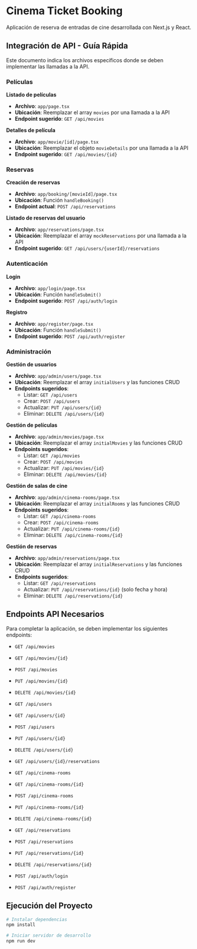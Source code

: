 # Cinema Ticket Booking

Aplicación de reserva de entradas de cine desarrollada con Next.js y React.

## Integración de API - Guía Rápida

Este documento indica los archivos específicos donde se deben implementar las
llamadas a la API.

### Películas

**Listado de películas**

- **Archivo**: `app/page.tsx`
- **Ubicación**: Reemplazar el array `movies` por una llamada a la API
- **Endpoint sugerido**: `GET /api/movies`

**Detalles de película**

- **Archivo**: `app/movie/[id]/page.tsx`
- **Ubicación**: Reemplazar el objeto `movieDetails` por una llamada a la API
- **Endpoint sugerido**: `GET /api/movies/{id}`

### Reservas

**Creación de reservas**

- **Archivo**: `app/booking/[movieId]/page.tsx`
- **Ubicación**: Función `handleBooking()`
- **Endpoint actual**: `POST /api/reservations`

**Listado de reservas del usuario**

- **Archivo**: `app/reservations/page.tsx`
- **Ubicación**: Reemplazar el array `mockReservations` por una llamada a la API
- **Endpoint sugerido**: `GET /api/users/{userId}/reservations`

### Autenticación

**Login**

- **Archivo**: `app/login/page.tsx`
- **Ubicación**: Función `handleSubmit()`
- **Endpoint sugerido**: `POST /api/auth/login`

**Registro**

- **Archivo**: `app/register/page.tsx`
- **Ubicación**: Función `handleSubmit()`
- **Endpoint sugerido**: `POST /api/auth/register`

### Administración

**Gestión de usuarios**

- **Archivo**: `app/admin/users/page.tsx`
- **Ubicación**: Reemplazar el array `initialUsers` y las funciones CRUD
- **Endpoints sugeridos**:
  - Listar: `GET /api/users`
  - Crear: `POST /api/users`
  - Actualizar: `PUT /api/users/{id}`
  - Eliminar: `DELETE /api/users/{id}`

**Gestión de películas**

- **Archivo**: `app/admin/movies/page.tsx`
- **Ubicación**: Reemplazar el array `initialMovies` y las funciones CRUD
- **Endpoints sugeridos**:
  - Listar: `GET /api/movies`
  - Crear: `POST /api/movies`
  - Actualizar: `PUT /api/movies/{id}`
  - Eliminar: `DELETE /api/movies/{id}`

**Gestión de salas de cine**

- **Archivo**: `app/admin/cinema-rooms/page.tsx`
- **Ubicación**: Reemplazar el array `initialRooms` y las funciones CRUD
- **Endpoints sugeridos**:
  - Listar: `GET /api/cinema-rooms`
  - Crear: `POST /api/cinema-rooms`
  - Actualizar: `PUT /api/cinema-rooms/{id}`
  - Eliminar: `DELETE /api/cinema-rooms/{id}`

**Gestión de reservas**

- **Archivo**: `app/admin/reservations/page.tsx`
- **Ubicación**: Reemplazar el array `initialReservations` y las funciones CRUD
- **Endpoints sugeridos**:
  - Listar: `GET /api/reservations`
  - Actualizar: `PUT /api/reservations/{id}` (solo fecha y hora)
  - Eliminar: `DELETE /api/reservations/{id}`

## Endpoints API Necesarios

Para completar la aplicación, se deben implementar los siguientes endpoints:

- `GET /api/movies`
- `GET /api/movies/{id}`
- `POST /api/movies`
- `PUT /api/movies/{id}`
- `DELETE /api/movies/{id}`

- `GET /api/users`
- `GET /api/users/{id}`
- `POST /api/users`
- `PUT /api/users/{id}`
- `DELETE /api/users/{id}`
- `GET /api/users/{id}/reservations`

- `GET /api/cinema-rooms`
- `GET /api/cinema-rooms/{id}`
- `POST /api/cinema-rooms`
- `PUT /api/cinema-rooms/{id}`
- `DELETE /api/cinema-rooms/{id}`

- `GET /api/reservations`
- `POST /api/reservations`
- `PUT /api/reservations/{id}`
- `DELETE /api/reservations/{id}`

- `POST /api/auth/login`
- `POST /api/auth/register`

## Ejecución del Proyecto

```bash
# Instalar dependencias
npm install

# Iniciar servidor de desarrollo
npm run dev
```
